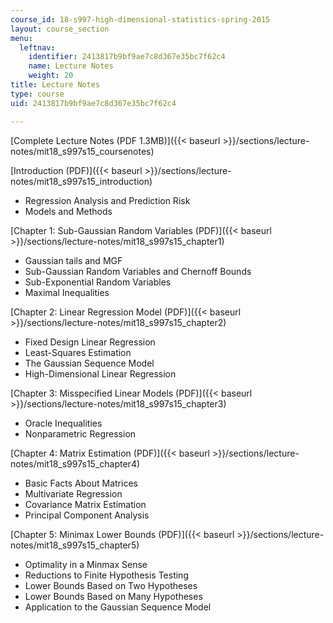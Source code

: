 ```yaml
---
course_id: 18-s997-high-dimensional-statistics-spring-2015
layout: course_section
menu:
  leftnav:
    identifier: 2413817b9bf9ae7c8d367e35bc7f62c4
    name: Lecture Notes
    weight: 20
title: Lecture Notes
type: course
uid: 2413817b9bf9ae7c8d367e35bc7f62c4

---
```


[Complete Lecture Notes (PDF 1.3MB)]({{< baseurl >}}/sections/lecture-notes/mit18_s997s15_coursenotes)

[Introduction (PDF)]({{< baseurl >}}/sections/lecture-notes/mit18_s997s15_introduction)

*   Regression Analysis and Prediction Risk
*   Models and Methods

[Chapter 1: Sub-Gaussian Random Variables (PDF)]({{< baseurl >}}/sections/lecture-notes/mit18_s997s15_chapter1)

*   Gaussian tails and MGF
*   Sub-Gaussian Random Variables and Chernoff Bounds
*   Sub-Exponential Random Variables
*   Maximal Inequalities

[Chapter 2: Linear Regression Model (PDF)]({{< baseurl >}}/sections/lecture-notes/mit18_s997s15_chapter2)

*   Fixed Design Linear Regression
*   Least-Squares Estimation
*   The Gaussian Sequence Model
*   High-Dimensional Linear Regression

[Chapter 3: Misspecified Linear Models (PDF)]({{< baseurl >}}/sections/lecture-notes/mit18_s997s15_chapter3)

*   Oracle Inequalities
*   Nonparametric Regression

[Chapter 4: Matrix Estimation (PDF)]({{< baseurl >}}/sections/lecture-notes/mit18_s997s15_chapter4)

*   Basic Facts About Matrices
*   Multivariate Regression
*   Covariance Matrix Estimation
*   Principal Component Analysis

[Chapter 5: Minimax Lower Bounds (PDF)]({{< baseurl >}}/sections/lecture-notes/mit18_s997s15_chapter5)

*   Optimality in a Minmax Sense
*   Reductions to Finite Hypothesis Testing
*   Lower Bounds Based on Two Hypotheses
*   Lower Bounds Based on Many Hypotheses
*   Application to the Gaussian Sequence Model